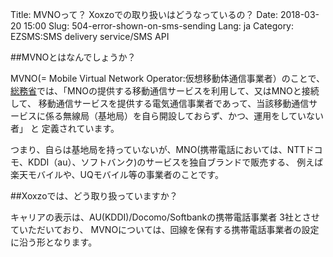 Title: MVNOって？ Xoxzoでの取り扱いはどうなっているの？
Date: 2018-03-20 15:00
Slug: 504-error-shown-on-sms-sending
Lang: ja
Category: EZSMS:SMS delivery service/SMS API

##MVNOとはなんでしょうか？

MVNO(= Mobile Virtual Network Operator:仮想移動体通信事業者）のことで、
[総務省](https://www.soumu.go.jp/)では、「MNOの提供する移動通信サービスを利用して、又はMNOと接続して、
移動通信サービスを提供する電気通信事業者であって、当該移動通信サービスに係る無線局（基地局）を自ら開設しておらず、かつ、運用をしていない者」 と
定義されています。

つまり、自らは基地局を持っていないが、MNO(携帯電話においては、NTTドコモ、KDDI（au）、ソフトバンク)のサービスを独自ブランドで販売する、
例えば楽天モバイルや、UQモバイル等の事業者のことです。

##Xoxzoでは、どう取り扱っていますか？

キャリアの表示は、AU(KDDI)/Docomo/Softbankの携帯電話事業者 3社とさせていただいており、
MVNOについては、回線を保有する携帯電話事業者の設定に沿う形となります。
